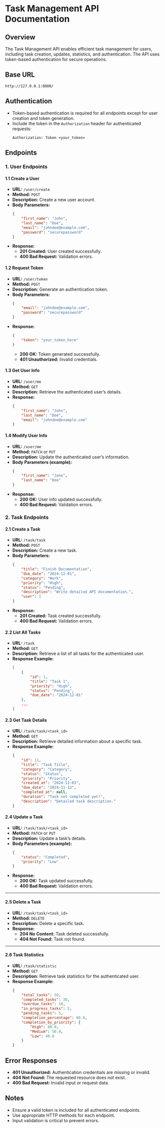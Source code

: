# **Task Management API Documentation**

## **Overview**

The Task Management API enables efficient task management for users, including task creation, updates, statistics, and authentication. The API uses token-based authentication for secure operations.


## **Base URL**
```
http://127.0.0.1:8000/
```

## **Authentication**

- Token-based authentication is required for all endpoints except for user creation and token generation.
- Include the token in the `Authorization` header for authenticated requests:
  ```
  Authorization: Token <your_token>
  ```


## **Endpoints**

### **1. User Endpoints**

#### **1.1 Create a User**
- **URL:** `/user/create`
- **Method:** `POST`
- **Description:** Create a new user account.
- **Body Parameters:**
  ```json
  {
      "first_name": "John",
      "last_name": "Doe",
      "email": "johndoe@example.com",
      "password": "securepassword"
  }
  ```
- **Response:**
  - **201 Created:** User created successfully.
  - **400 Bad Request:** Validation errors.


#### **1.2 Request Token**
- **URL:** `/user/token`
- **Method:** `POST`
- **Description:** Generate an authentication token.
- **Body Parameters:**
  ```json
  {
      "email": "johndoe@example.com",
      "password": "securepassword"
  }
  ```
- **Response:**
  ```json
  {
      "token": "your_token_here"
  }
  ```
  - **200 OK:** Token generated successfully.
  - **401 Unauthorized:** Invalid credentials.


#### **1.3 Get User Info**
- **URL:** `/user/me`
- **Method:** `GET`
- **Description:** Retrieve the authenticated user’s details.
- **Response:**
  ```json
  {
      "first_name": "John",
      "last_name": "Doe",
      "email": "johndoe@example.com"
  }
  ```


#### **1.4 Modify User Info**
- **URL:** `/user/me`
- **Method:** `PATCH` or `PUT`
- **Description:** Update the authenticated user’s information.
- **Body Parameters (example):**
  ```json
  {
      "first_name": "Jane",
      "last_name": "Doe"
  }
  ```
- **Response:**
  - **200 OK:** User info updated successfully.
  - **400 Bad Request:** Validation errors.


### **2. Task Endpoints**

#### **2.1 Create a Task**
- **URL:** `/task/task`
- **Method:** `POST`
- **Description:** Create a new task.
- **Body Parameters:**
  ```json
  {
      "title": "Finish Documentation",
      "due_date": "2024-12-01",
      "category": "Work",
      "priority": "High",
      "status": "Pending",
      "description": "Write detailed API documentation.",
      "user": 1
  }
  ```
- **Response:**
  - **201 Created:** Task created successfully.
  - **400 Bad Request:** Validation errors.


#### **2.2 List All Tasks**
- **URL:** `/task`
- **Method:** `GET`
- **Description:** Retrieve a list of all tasks for the authenticated user.
- **Response Example:**
  ```json
  [
      {
          "id": 1,
          "title": "Task 1",
          "priority": "High",
          "status": "Pending",
          "due_date": "2024-12-01"
      },
      ...
  ]
  ```


#### **2.3 Get Task Details**
- **URL:** `/task/task/<task_id>`
- **Method:** `GET`
- **Description:** Retrieve detailed information about a specific task.
- **Response Example:**
  ```json
  {
      "id": 11,
      "title": "Task Title",
      "category": "Category",
      "status": "Status",
      "priority": "Priority",
      "created_at": "2024-11-03",
      "due_date": "2024-11-12",
      "completed_at": null,
      "duration": "Task not completed yet!",
      "description": "Detailed task description."
  }
  ```


#### **2.4 Update a Task**
- **URL:** `/task/task/<task_id>`
- **Method:** `PATCH` or `PUT`
- **Description:** Update a task’s details.
- **Body Parameters (example):**
  ```json
  {
      "status": "Completed",
      "priority": "Low"
  }
  ```
- **Response:**
  - **200 OK:** Task updated successfully.
  - **400 Bad Request:** Validation errors.

---

#### **2.5 Delete a Task**
- **URL:** `/task/task/<task_id>`
- **Method:** `DELETE`
- **Description:** Delete a specific task.
- **Response:**
  - **204 No Content:** Task deleted successfully.
  - **404 Not Found:** Task not found.

---

#### **2.6 Task Statistics**
- **URL:** `/task/statistic`
- **Method:** `GET`
- **Description:** Retrieve task statistics for the authenticated user.
- **Response Example:**
  ```json
  {
      "total_tasks": 50,
      "completed_tasks": 30,
      "overdue_tasks": 10,
      "in_progress_tasks": 5,
      "pending_tasks": 5,
      "completion_percentage": 60.0,
      "completion_by_priority": {
          "High": 80.0,
          "Medium": 50.0,
          "Low": 40.0
      }
  }
  ```


## **Error Responses**

- **401 Unauthorized:** Authentication credentials are missing or invalid.
- **404 Not Found:** The requested resource does not exist.
- **400 Bad Request:** Invalid input or request data.


## **Notes**

- Ensure a valid token is included for all authenticated endpoints.
- Use appropriate HTTP methods for each endpoint.
- Input validation is critical to prevent errors.

